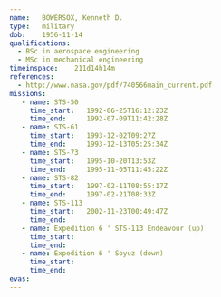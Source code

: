 ```yaml
---
name:	BOWERSOX, Kenneth D.
type:	military
dob:	1956-11-14
qualifications:
  - BSc in aerospace engineering
  - MSc in mechanical engineering
timeinspace:	211d14h14m
references:
  - http://www.nasa.gov/pdf/740566main_current.pdf
missions:
   - name: STS-50
     time_start:   1992-06-25T16:12:23Z
     time_end:     1992-07-09T11:42:28Z
   - name: STS-61
     time_start:   1993-12-02T09:27Z
     time_end:     1993-12-13T05:25:34Z
   - name: STS-73
     time_start:   1995-10-20T13:53Z
     time_end:     1995-11-05T11:45:22Z
   - name: STS-82
     time_start:   1997-02-11T08:55:17Z
     time_end:     1997-02-21T08:33Z
   - name: STS-113
     time_start:   2002-11-23T00:49:47Z
     time_end:     
   - name: Expedition 6 ' STS-113 Endeavour (up)
     time_start:   
     time_end:     
   - name: Expedition 6 ' Soyuz (down)
     time_start:   
     time_end:     
evas:
---
```


